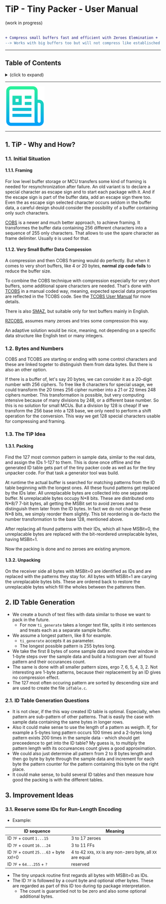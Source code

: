 # TiP - Tiny Packer - User Manual

(work in progress)

```diff

+ Compress small buffers fast and efficient with Zeroes Elemination +
--> Works with big buffers too but will not compress like establisched zip tools ❗

```

---
<h2>Table of Contents</h2>
<details><summary>(click to expand)</summary><ol><!-- TABLE OF CONTENTS START -->

<!--
Table of Contents Generation:
* Install vsCode extension "Markdown TOC" from dumeng
* Use Shift-Command-P "markdownTOC:generate" to get the automatic numbering.
* replace "<a name" with "<a id"
* replace "##" followed by 2 spaces with "## "‚
-->

<!-- vscode-markdown-toc -->
* 1. [TiP - Why and How?](#tip---why-and-how?)
  * 1.1. [Initial Situation](#initial-situation)
    * 1.1.1. [Framing](#framing)
    * 1.1.2. [ Very Small Buffer Data Compession](#-very-small-buffer-data-compession)
  * 1.2. [Bytes and Numbers](#bytes-and-numbers)
  * 1.3. [The TiP Idea](#the-tip-idea)
    * 1.3.1. [Packing](#packing)
    * 1.3.2. [Unpacking](#unpacking)
* 2. [ID Table Generation](#id-table-generation)
  * 2.1. [ID Table Generation Questions](#id-table-generation-questions)
* 3. [Improvement Ideas](#improvement-ideas)
  * 3.1. [Reserve some IDs for Run-Length Encoding](#reserve-some-ids-for-run-length-encoding)
  * 3.2. [Minimize Worst-Case Size](#minimize-worst-case-size)

<!-- vscode-markdown-toc-config
	numbering=true
	autoSave=true
	/vscode-markdown-toc-config -->
<!-- /vscode-markdown-toc -->

</div></ol></details><!-- TABLE OF CONTENTS END -->

---

![./images/logo.png](../images/logo.png)

---

## 1. <a id='tip---why-and-how?'></a>TiP - Why and How?

### 1.1. <a id='initial-situation'></a>Initial Situation

#### 1.1.1. <a id='framing'></a>Framing

For low level buffer storage or MCU transfers some kind of framing is needed for resynchronization after failure. An old variant is to declare a special character as escape sign and to start each package with it. And if the escape sign is part of the buffer data, add an escape sign there too. Even the as escape sign selected character occurs seldom in the buffer data, a careful design should consider the possibility of a buffer containing only such characters.

[COBS](https://en.wikipedia.org/wiki/Consistent_Overhead_Byte_Stuffing) is a newer and much better approach, to achieve framing. It transformes the buffer data containing 256 different characters into a sequence of 255 only characters. That allows to use the spare character as frame delimiter. Usually `0` is used for that.

#### 1.1.2. <a id='-very-small-buffer-data-compession'></a> Very Small Buffer Data Compession

A compression and then COBS framing would do perfectly. But when it comes to very short buffers, like 4 or 20 bytes, **normal zip code fails** to reduce the buffer size.

To combine the COBS technique with compression especially for very short buffers, some additional spare characters are needed. That's done with [TCOBS](https://github.com/rokath/tcobs) in a manual coded way, meaning, expected special data properties are reflected in the TCOBS code. See the [TCOBS User Manual](https://github.com/rokath/tcobs/blob/master/docs/TCOBSv2Specification.md) for more details.

There is also [SMAZ](https://github.com/antirez/smaz), but suitable only for text buffers mainly in English.

[RZCOBS](https://github.com/Dirbaio/rzcobs), assumes many zeroes and tries some compression this way.

An adaptive solution would be nice, meaning, not depending on a specific data structure like English text or many integers.

### 1.2. <a id='bytes-and-numbers'></a>Bytes and Numbers

COBS and TCOBS are starting or ending with some control characters and these are linked togeter to distinguish them from data bytes. But there is also an other option.

If there is a buffer of, let's say 20 bytes, we can consider it as a 20-digit number with 256 ciphers. To free like 8 characters for special usage, we could transform the 20 times 256 cipher number into a 21 or 22 times 248 ciphers number. This transformation is possible, but very computing intensive because of many divisions by 248, or a different base number. So this is no solution for small MCUs. But a division by 128 is cheap! If we transform the 256 base into a 128 base, we only need to perform a shift operation for the conversion. This way we get 128 special characters usable for compressing and framing.

### 1.3. <a id='the-tip-idea'></a>The TiP Idea

#### 1.3.1. <a id='packing'></a>Packing

Find the 127 most common pattern in sample data, similar to the real data, and assign the IDs 1-127 to them. This is done once offline and the generated ID table gets part of the tiny packer code as well as for the tiny unpacker code. For that task a generator tool was build.

At runtime the actual buffer is searched for matching patterns from the ID table beginning with the longest ones. All these found patterns get replaced by the IDs later. All unreplacable bytes are collected into one separate buffer. N unreplacable bytes occupy N\*8 bits. These are distributed onto N\*8/7 7-bit bytes, all getting the MSBit set to avoid zeroes and to distinguish them later from the ID bytes. In fact we do not change these N\*8 bits, we simply reorder them slightly. This bit reordering is de-facto the number transformation to the base 128, mentioned above.

After replacing all found patterns with their IDs, which all have MSBit=0, the unreplacable bytes are replaced with the bit-reordered unreplacable bytes, having MSBit=1.

Now the packing is done and no zeroes are existing anymore.

#### 1.3.2. <a id='unpacking'></a>Unpacking

On the receiver side all bytes with MSBit=0 are identified as IDs and are replaced with the patterns they stay for. All bytes with MSBit=1 are carying the unreplacable bytes bits. These are ordered back to restore the unreplacable bytes which fill the wholes between the patterens then.

## 2. <a id='id-table-generation'></a>ID Table Generation

* We create a bunch of test files with data similar to those we want to pack in the future.
  * For now `ti_generate` takes a longer text file, splits it into sentences and treats each as a separate sample buffer.
* We assume a longest pattern, like 8 for example.
  * `ti_generate` accepts it as parameter.
  * The longest possible pattern is 255 bytes long.
* We take the first 8 bytes of some sample data and move that window in 1-byte steps over the sample data and build a histogram over all found pattern and their occurances count.
* The same is done with all smaller pattern sizes, ergo 7, 6, 5, 4, 3, 2. Not interesting are 1-byte patterns, because their replacement by an ID gives no compression effect.
* The 127 most often occuring pattern are sorted by descending size and are used to create the file `idTable.c`.

### 2.1. <a id='id-table-generation-questions'></a>ID Table Generation Questions

* It is not clear, if the this way created ID table is optimal. Especially, when pattern are sub-pattern of other patterns. That is easily the case with sample data containing the same bytes in longer rows.
* Also it could make sense to use the length of a pattern as weigth. If, for example a 5-bytes long pattern occurs 100 times and a 2-bytes long pattern exists 200 times in the sample data - which should get preceedence to get into the ID table? My guess is, to multiply the pattern length with its occureances count gives a good approximation.
* We could also just determine all pattern from 2 to 8 bytes length and then go byte by byte through the sample data and increment for each byte the pattern counter for the pattern containing this byte on the right place.
* It could make sense, to build several ID tables and then measure how good the packing is with the different tables.

## 3. <a id='improvement-ideas'></a>Improvement Ideas

### 3.1. <a id='reserve-some-ids-for-run-length-encoding'></a>Reserve some IDs for Run-Length Encoding

* Example:

| ID sequence                               | Meaning                                                       |
| ----------------------------------------- | ------------------------------------------------------------- |
| ID `7F` + count `1...15`                  | 3 to 17 zeroes                                                |
| ID `7F` + count `16...24`                 | 3 to 11 FFs                                                   |
| ID `7F` + count `25...63` + byte `XX`!=0  | 4 to 42 `XX`s, `XX` is any non-zero byte, all `XX` are equal  |
| ID `7F` + `64...255` + `?`                | reserved                                                      |


* The tiny unpack routine first regards all bytes with MSBit=0 as IDs.
* The ID `7F` is followed by a count byte and optional other bytes. These are regarded as part of this ID too during tip package interpretation.
  * The count is guarantied not to be zero and also some optional additional bytes.



<!--
### 3.2. <a id='minimize-worst-case-size'></a>Minimize Worst-Case Size

* If data are containing no ID table pattern at all, they are getting bigger by the factor 8/7. Thats a result of treating the data in 8 bit units (bytes).
* If we change that to 16-bit units, by accepting an optional padding byte, we can reduce this increase factor to 16/15.
* We still have IDs 1-127
* An existing ID 127 just tells if there is a padding byte in the unreplacable data.
* When unpacking, the first set MSBit tells that this byte and the next are unreplaceable. So we get N 16-bit groups of unreplacable data. BUT the 2nd byte could be zero!
* 



https://jwakely.github.io/pkg-gcc-latest/

```bash
wget --content-disposition https://kayari.org/gcc-latest/gcc-latest.deb
cd ~/Downloads
sudo dpkg -i gcc-latest_15.0.0-20250112gitf4fa0b7d493a.deb
cd /opt
ls -l # gcc-latest
cd /etc/profile.d # ls -l
sudo echo export PATH=/opt/gcc-latest/bin/:$PATH > # /etc/profile.d/gccpath.go 
```
-->
